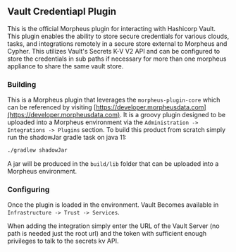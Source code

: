 ## Vault Credentiapl Plugin

This is the official Morpheus plugin for interacting with Hashicorp Vault. This plugin enables the ability to store secure credentials for various clouds, tasks, and integrations remotely in a secure store external to Morpheus and Cypher. This utilizes Vault's Secrets K-V V2 API and can be configured to store the credentials in sub paths if necessary for more than one morpheus appliance to share the same vault store.

### Building

This is a Morpheus plugin that leverages the `morpheus-plugin-core` which can be referenced by visiting [https://developer.morpheusdata.com](https://developer.morpheusdata.com). It is a groovy plugin designed to be uploaded into a Morpheus environment via the `Administration -> Integrations -> Plugins` section. To build this product from scratch simply run the shadowJar gradle task on java 11:

```bash
./gradlew shadowJar
```

A jar will be produced in the `build/lib` folder that can be uploaded into a Morpheus environment.


### Configuring

Once the plugin is loaded in the environment. Vault Becomes available in `Infrastructure -> Trust -> Services`.

When adding the integration simply enter the URL of the Vault Server (no path is needed just the root url) and the token with sufficient enough privileges to talk to the secrets kv API.

